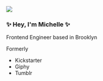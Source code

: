 <img src="https://pbs.twimg.com/profile_banners/1105399555/1592271193/1500x500" />

### ✨ Hey, I'm Michelle ✨

Frontend Engineer based in Brooklyn

Formerly 

- Kickstarter
- Giphy
- Tumblr






<!--
**michelleoj/michelleoj** is a ✨ _special_ ✨ repository because its `README.md` (this file) appears on your GitHub profile.

Here are some ideas to get you started:

- 🔭 I’m currently working on ...
- 🌱 I’m currently learning ...
- 👯 I’m looking to collaborate on ...
- 🤔 I’m looking for help with ...
- 💬 Ask me about ...
- 📫 How to reach me: ...
- 😄 Pronouns: ...
- ⚡ Fun fact: ...
-->
